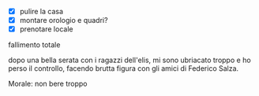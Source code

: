 - [x] pulire la casa
- [x] montare orologio e quadri?
- [x] prenotare locale

fallimento totale

dopo una bella serata con i ragazzi dell'elis, mi sono ubriacato troppo e ho perso il controllo, facendo brutta figura con gli amici di Federico Salza.

Morale: non bere troppo